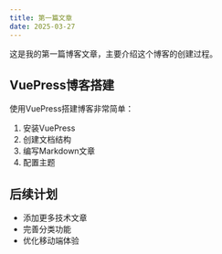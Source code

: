 ```yaml
---
title: 第一篇文章
date: 2025-03-27
---
```


这是我的第一篇博客文章，主要介绍这个博客的创建过程。

## VuePress博客搭建

使用VuePress搭建博客非常简单：

1. 安装VuePress
2. 创建文档结构
3. 编写Markdown文章
4. 配置主题

## 后续计划

- 添加更多技术文章
- 完善分类功能
- 优化移动端体验
